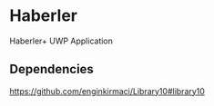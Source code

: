 # Haberler
Haberler+ UWP Application

## Dependencies
https://github.com/enginkirmaci/Library10#library10
